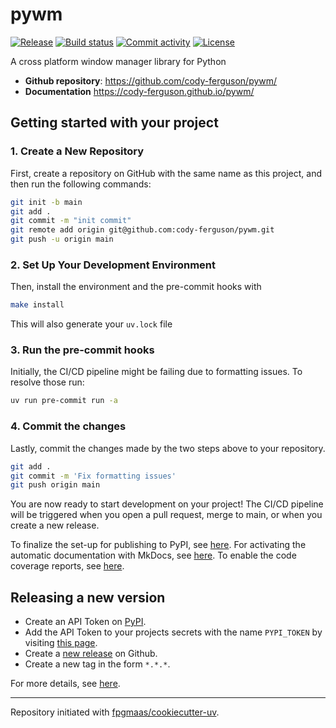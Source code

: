 # pywm

[![Release](https://img.shields.io/github/v/release/cody-ferguson/pywm)](https://img.shields.io/github/v/release/cody-ferguson/pywm)
[![Build status](https://img.shields.io/github/actions/workflow/status/cody-ferguson/pywm/main.yml?branch=main)](https://github.com/cody-ferguson/pywm/actions/workflows/main.yml?query=branch%3Amain)
[![Commit activity](https://img.shields.io/github/commit-activity/m/cody-ferguson/pywm)](https://img.shields.io/github/commit-activity/m/cody-ferguson/pywm)
[![License](https://img.shields.io/github/license/cody-ferguson/pywm)](https://img.shields.io/github/license/cody-ferguson/pywm)

A cross platform window manager library for Python

- **Github repository**: <https://github.com/cody-ferguson/pywm/>
- **Documentation** <https://cody-ferguson.github.io/pywm/>

## Getting started with your project

### 1. Create a New Repository

First, create a repository on GitHub with the same name as this project, and then run the following commands:

```bash
git init -b main
git add .
git commit -m "init commit"
git remote add origin git@github.com:cody-ferguson/pywm.git
git push -u origin main
```

### 2. Set Up Your Development Environment

Then, install the environment and the pre-commit hooks with

```bash
make install
```

This will also generate your `uv.lock` file

### 3. Run the pre-commit hooks

Initially, the CI/CD pipeline might be failing due to formatting issues. To resolve those run:

```bash
uv run pre-commit run -a
```

### 4. Commit the changes

Lastly, commit the changes made by the two steps above to your repository.

```bash
git add .
git commit -m 'Fix formatting issues'
git push origin main
```

You are now ready to start development on your project!
The CI/CD pipeline will be triggered when you open a pull request, merge to main, or when you create a new release.

To finalize the set-up for publishing to PyPI, see [here](https://fpgmaas.github.io/cookiecutter-uv/features/publishing/#set-up-for-pypi).
For activating the automatic documentation with MkDocs, see [here](https://fpgmaas.github.io/cookiecutter-uv/features/mkdocs/#enabling-the-documentation-on-github).
To enable the code coverage reports, see [here](https://fpgmaas.github.io/cookiecutter-uv/features/codecov/).

## Releasing a new version

- Create an API Token on [PyPI](https://pypi.org/).
- Add the API Token to your projects secrets with the name `PYPI_TOKEN` by visiting [this page](https://github.com/cody-ferguson/pywm/settings/secrets/actions/new).
- Create a [new release](https://github.com/cody-ferguson/pywm/releases/new) on Github.
- Create a new tag in the form `*.*.*`.

For more details, see [here](https://fpgmaas.github.io/cookiecutter-uv/features/cicd/#how-to-trigger-a-release).

---

Repository initiated with [fpgmaas/cookiecutter-uv](https://github.com/fpgmaas/cookiecutter-uv).
